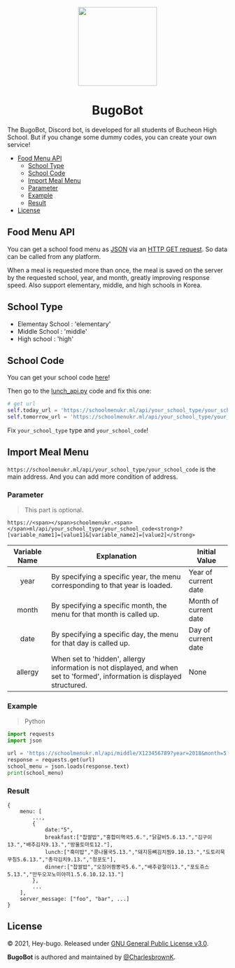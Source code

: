 <p align="center">
  <a href="https://bch.hs.kr/smain.html">
    <img src="https://user-images.githubusercontent.com/86881143/155121564-74be7870-037e-43f3-992e-a39c3de779b7.png" height="180px">
  </a>
</p>

<h1 align="center"> BugoBot </h1>

The BugoBot, Discord bot, is developed for all students of Bucheon High School. But if you change some dummy codes, you can create your own service!

- [Food Menu API](#food-menu-api)
  - [School Type](#school-type)
  - [School Code](#school-code)
  - [Import Meal Menu](#import-meal-menu)
  - [Parameter](#parameter)
  - [Example](#example)
  - [Result](#result)
- [License](#license)

## Food Menu API

You can get a school food menu as [JSON](https://opentutorials.org/course/1375/6844) via an [HTTP GET request](https://opentutorials.org/course/3385/21674). So data can be called from any platform.

When a meal is requested more than once, the meal is saved on the server by the requested school, year, and month, greatly improving response speed. Also support elementary, middle, and high schools in Korea.

## School Type

  * Elementay School : 'elementary'
  * Middle School : 'middle'
  * High school : 'high'

## School Code

You can get your school code [here](https://schoolmenukr.ml/code/app)!

Then go to the [lunch_api.py](./codes/api/lunch_api.py) code and fix this one:

```python
# get url
self.today_url = 'https://schoolmenukr.ml/api/your_school_type/your_school_code?year=2022&allergy=hidden' + today_month + today_date
self.tomorrow_url = 'https://schoolmenukr.ml/api/your_school_type/your_school_code?year=2022&allergy=hidden' + tomorrow_month + tomorrow_date
```

Fix `your_school_type` type and `your_school_code`!

## Import Meal Menu

`https://schoolmenukr.ml/api/your_school_type/your_school_code` is the main address. And you can add more condition of address.

### Parameter

 > This part is optional.

`https://<span></span>schoolmenukr.<span></span>ml/api/your_school_type/your_school_code<strong>?[variable_name1]=[value1]&[variable_name2]=[value2]</strong>`

| Variable Name | Explanation | Initial Value |
| :------: | ------ | ------ |
| year | By specifying a specific year, the menu corresponding to that year is loaded. | Year of current date | 
| month | By specifying a specific month, the menu for that month is called up. | Month of current date |
| date | By specifying a specific day, the menu for that day is called up. | Day of current date |
| allergy | When set to 'hidden', allergy information is not displayed, and when set to 'formed', information is displayed structured. | None |

### Example

> Python
```python
import requests
import json

url = 'https://schoolmenukr.ml/api/middle/X123456789?year=2018&month=5'
response = requests.get(url)
school_menu = json.loads(response.text)
print(school_menu)
```

### Result
```
{
    menu: [
        ...,
        {
            date:"5",
            breakfast:["찹쌀밥","홍합미역국5.6.","닭갈비5.6.13.","김구이13.","배추김치9.13.","방울토마토12."],
            lunch:["흑미밥","콩나물국5.13.","돼지등뼈김치찜9.10.13.","도토리묵무침5.6.13.","총각김치9.13.","청포도"],
            dinner:["찹쌀밥","오징어짬뽕국5.6.","배추겉절이13.","포도쥬스5.13.","만두오꼬노미야끼1.5.6.10.12.13."]
        },
        ...
    ],
    server_message: ["foo", "bar", ...]
}
```

## License

© 2021, Hey-bugo. Released under [GNU General Public License v3.0](https://www.gnu.org/licenses/gpl-3.0.html).

**BugoBot** is authored and maintained by [@CharlesbrownK](https://github.com/CharlesbrownK).
